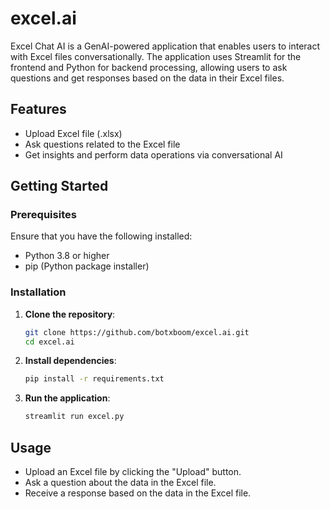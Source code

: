 # excel.ai

Excel Chat AI is a GenAI-powered application that enables users to interact with Excel files conversationally. The application uses Streamlit for the frontend and Python for backend processing, allowing users to ask questions and get responses based on the data in their Excel files.

## Features

- Upload Excel file (.xlsx)
- Ask questions related to the Excel file
- Get insights and perform data operations via conversational AI

## Getting Started

### Prerequisites

Ensure that you have the following installed:

- Python 3.8 or higher
- pip (Python package installer)

### Installation

1. **Clone the repository**:

   ```bash
   git clone https://github.com/botxboom/excel.ai.git
   cd excel.ai
   ```

2. **Install dependencies**:

   ```bash
   pip install -r requirements.txt
   ```

3. **Run the application**:

   ```bash
   streamlit run excel.py
   ```

## Usage

- Upload an Excel file by clicking the "Upload" button.
- Ask a question about the data in the Excel file.
- Receive a response based on the data in the Excel file.
